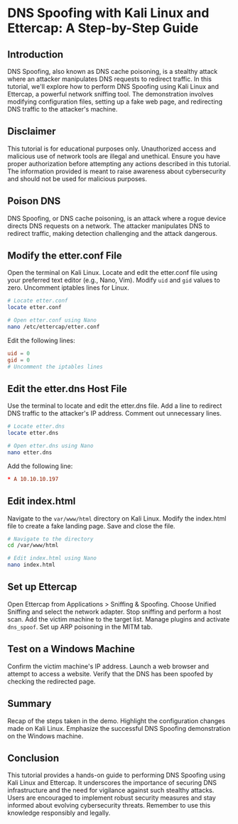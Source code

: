# DNS Spoofing with Kali Linux and Ettercap: A Step-by-Step Guide

## Introduction
DNS Spoofing, also known as DNS cache poisoning, is a stealthy attack where an attacker manipulates DNS requests to redirect traffic. In this tutorial, we'll explore how to perform DNS Spoofing using Kali Linux and Ettercap, a powerful network sniffing tool. The demonstration involves modifying configuration files, setting up a fake web page, and redirecting DNS traffic to the attacker's machine.

## Disclaimer
This tutorial is for educational purposes only. Unauthorized access and malicious use of network tools are illegal and unethical. Ensure you have proper authorization before attempting any actions described in this tutorial. The information provided is meant to raise awareness about cybersecurity and should not be used for malicious purposes.

## Poison DNS
DNS Spoofing, or DNS cache poisoning, is an attack where a rogue device directs DNS requests on a network. The attacker manipulates DNS to redirect traffic, making detection challenging and the attack dangerous.

## Modify the etter.conf File
Open the terminal on Kali Linux. Locate and edit the etter.conf file using your preferred text editor (e.g., Nano, Vim). Modify `uid` and `gid` values to zero. Uncomment iptables lines for Linux.

```bash
# Locate etter.conf
locate etter.conf

# Open etter.conf using Nano
nano /etc/ettercap/etter.conf
```

Edit the following lines:
```conf
uid = 0
gid = 0
# Uncomment the iptables lines
```

## Edit the etter.dns Host File
Use the terminal to locate and edit the etter.dns file. Add a line to redirect DNS traffic to the attacker's IP address. Comment out unnecessary lines.

```bash
# Locate etter.dns
locate etter.dns

# Open etter.dns using Nano
nano etter.dns
```

Add the following line:
```conf
* A 10.10.10.197
```

## Edit index.html
Navigate to the `var/www/html` directory on Kali Linux. Modify the index.html file to create a fake landing page. Save and close the file.

```bash
# Navigate to the directory
cd /var/www/html

# Edit index.html using Nano
nano index.html
```

## Set up Ettercap
Open Ettercap from Applications > Sniffing & Spoofing. Choose Unified Sniffing and select the network adapter. Stop sniffing and perform a host scan. Add the victim machine to the target list. Manage plugins and activate `dns_spoof`. Set up ARP poisoning in the MITM tab.

## Test on a Windows Machine
Confirm the victim machine's IP address. Launch a web browser and attempt to access a website. Verify that the DNS has been spoofed by checking the redirected page.

## Summary
Recap of the steps taken in the demo. Highlight the configuration changes made on Kali Linux. Emphasize the successful DNS Spoofing demonstration on the Windows machine.

## Conclusion
This tutorial provides a hands-on guide to performing DNS Spoofing using Kali Linux and Ettercap. It underscores the importance of securing DNS infrastructure and the need for vigilance against such stealthy attacks. Users are encouraged to implement robust security measures and stay informed about evolving cybersecurity threats. Remember to use this knowledge responsibly and legally.
